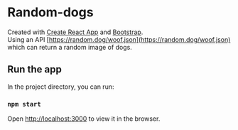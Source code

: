 # Random-dogs

Created with [Create React App](https://github.com/facebookincubator/create-react-app) and [Bootstrap](https://github.com/twbs/bootstrap).
<br>
Using an API [https://random.dog/woof.json](https://random.dog/woof.json) which can return a random image of dogs.

## Run the app

In the project directory, you can run:

### `npm start`

Open [http://localhost:3000](http://localhost:3000) to view it in the browser.
